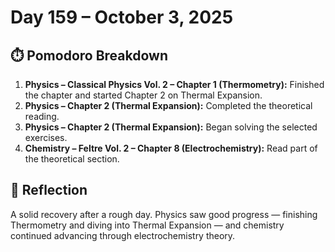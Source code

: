# Day 159 – October 3, 2025

## ⏱️ Pomodoro Breakdown

1. **Physics – Classical Physics Vol. 2 – Chapter 1 (Thermometry):** Finished the chapter and started Chapter 2 on Thermal Expansion.  
2. **Physics – Chapter 2 (Thermal Expansion):** Completed the theoretical reading.  
3. **Physics – Chapter 2 (Thermal Expansion):** Began solving the selected exercises.  
4. **Chemistry – Feltre Vol. 2 – Chapter 8 (Electrochemistry):** Read part of the theoretical section.

## 💬 Reflection

A solid recovery after a rough day. Physics saw good progress — finishing Thermometry and diving into Thermal Expansion — and chemistry continued advancing through electrochemistry theory.
